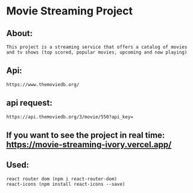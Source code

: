 # Movie Streaming Project

## About:
    This project is a streaming service that offers a catalog of movies and tv shows (top scored, popular movies, upcoming and now playing)

## Api: 
    https://www.themoviedb.org/

## api request:
    https://api.themoviedb.org/3/movie/550?api_key=

## If you want to see the project in real time: https://movie-streaming-ivory.vercel.app/

## Used:
    react router dom (npm i react-router-dom)
    react-icons (npm install react-icons --save)
